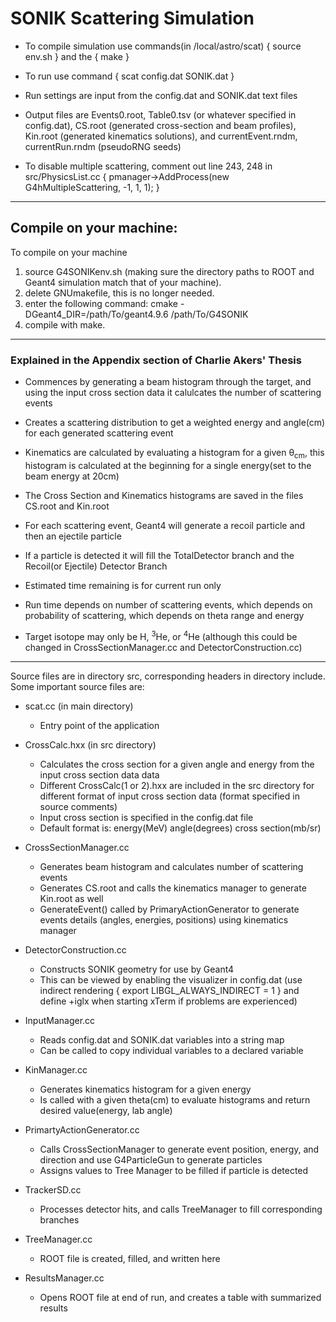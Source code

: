 # SONIK Scattering Simulation

- To compile simulation use commands(in /local/astro/scat) { source env.sh } and the { make }
- To run use command { scat config.dat SONIK.dat }
- Run settings are input from the config.dat and SONIK.dat text files

- Output files are Events0.root, Table0.tsv (or whatever specified in config.dat), CS.root (generated cross-section and beam profiles), Kin.root (generated kinematics solutions), and currentEvent.rndm, currentRun.rndm (pseudoRNG seeds)

- To disable multiple scattering, comment out line 243, 248 in src/PhysicsList.cc { pmanager->AddProcess(new G4hMultipleScattering, -1, 1, 1); }

___
## Compile on your machine: 

To compile on your machine
1. source G4SONIKenv.sh (making sure the directory paths to ROOT and Geant4 simulation match that of your machine).
2. delete GNUmakefile, this is no longer needed.
3. enter the following command: cmake -DGeant4_DIR=/path/To/geant4.9.6 /path/To/G4SONIK
4. compile with make.
___

### Explained in the Appendix section of Charlie Akers' Thesis
- Commences by generating a beam histogram through the target, and using the input cross section data it calulcates the number of scattering events
- Creates a scattering distribution to get a weighted energy and angle(cm) for each generated scattering event
- Kinematics are calculated by evaluating a histogram for a given &theta;<sub>cm</sub>, this histogram is calculated at the beginning for a single energy(set to the beam energy at 20cm)
- The Cross Section and Kinematics histograms are saved in the files CS.root and Kin.root

- For each scattering event, Geant4 will generate a recoil particle and then an ejectile particle
- If a particle is detected it will fill the TotalDetector branch and the Recoil(or Ejectile) Detector Branch

- Estimated time remaining is for current run only
- Run time depends on number of scattering events, which depends on probability of scattering, which depends on theta range and energy
- Target isotope may only be H, <sup>3</sup>He, or <sup>4</sup>He (although this could be changed in CrossSectionManager.cc and DetectorConstruction.cc)
___

Source files are in directory src, corresponding headers in directory include. Some important source files are:

- scat.cc (in main directory)
  - Entry point of the application

- CrossCalc.hxx (in src directory)
	- Calculates the cross section for a given angle and energy from the input cross section data data
	- Different CrossCalc(1 or 2).hxx are included in the src directory for different format of input cross section data (format specified in source comments)
	- Input cross section is specified in the config.dat file
	- Default format is: energy(MeV)	angle(degrees)	cross section(mb/sr)

- CrossSectionManager.cc
	- Generates beam histogram and calculates number of scattering events 
	- Generates CS.root and calls the kinematics manager to generate Kin.root as well
	- GenerateEvent() called by PrimaryActionGenerator to generate events details (angles, energies, positions) using kinematics manager

- DetectorConstruction.cc
	- Constructs SONIK geometry for use by Geant4
	- This can be viewed by enabling the visualizer in config.dat (use indirect rendering { export LIBGL_ALWAYS_INDIRECT = 1 } and define +iglx when starting xTerm if problems are experienced)

- InputManager.cc
	- Reads config.dat and SONIK.dat variables into a string map
	- Can be called to copy individual variables to a declared variable

- KinManager.cc
	- Generates kinematics histogram for a given energy
	- Is called with a given theta(cm) to evaluate histograms and return desired value(energy, lab angle)

- PrimartyActionGenerator.cc
	- Calls CrossSectionManager to generate event position, energy, and direction and use G4ParticleGun to generate particles
	- Assigns values to Tree Manager to be filled if particle is detected

- TrackerSD.cc
	- Processes detector hits, and calls TreeManager to fill corresponding branches

- TreeManager.cc
	- ROOT file is created, filled, and written here

- ResultsManager.cc
	- Opens ROOT file at end of run, and creates a table with summarized results


<!-- Local Variables:  -->
<!-- mode: gfm  -->
<!-- End:  -->

